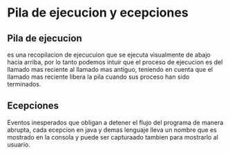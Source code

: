 # Pila de ejecucion y ecepciones

## Pila de ejecucion

es una recopilacion de ejecucuion que se ejecuta visualmente de abajo hacia arriba, por lo tanto podemos intuir que el proceso de ejecucion es del llamado mas reciente al llamado mas antiguo, teniendo en cuenta que el llamado mas reciente libera la pila cuando sus proceso han sido terminados.

## Ecepciones

Eventos inesperados que obligan a detener el flujo del programa de manera abrupta, cada ecepcion en java y demas lenguaje lleva un nombre que es mostrado en la consola y puede ser capturaado tambien para mostrarlo al usuario.

